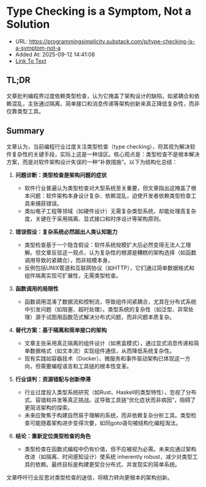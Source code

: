 # Type Checking is a Symptom, Not a Solution
- URL: https://programmingsimplicity.substack.com/p/type-checking-is-a-symptom-not-a
- Added At: 2025-09-12 14:41:08
- [Link To Text](2025-09-12-type-checking-is-a-symptom,-not-a-solution_raw.md)

## TL;DR
文章批判编程界过度依赖类型检查，认为它掩盖了架构设计的缺陷，如紧耦合和依赖混乱，主张通过隔离、简单接口和消息传递等架构创新来真正降低复杂性，而非仅靠类型工具。

## Summary
文章认为，当前编程行业过度关注类型检查（type checking），将其视为解决软件复杂性的关键手段，实际上这是一种误区。核心观点是：类型检查不是根本解决方案，而是对软件架构设计失误的一种“补救措施”。以下为结构化总结：

1. **问题诊断：类型检查是架构问题的症状**
   - 软件行业普遍认为类型检查对大型系统至关重要，但文章指出这掩盖了根本问题：软件架构本身设计复杂、依赖混乱，迫使开发者依赖类型检查工具来捕获错误。
   - 类似电子工程等领域（如硬件设计）无需复杂类型系统，却能处理高复杂度，关键在于采用隔离、显式接口和时序设计等架构原则。

2. **错误假设：复杂系统必然超出人类认知能力**
   - 类型检查基于一个隐含假设：软件系统规模扩大后必然变得无法人工理解。但文章反驳这一观点，认为复杂性的根源是糟糕的架构选择（如函数调用导致的紧耦合），而非规模本身。
   - 反例包括UNIX管道和互联网协议（如HTTP），它们通过简单数据格式和组件隔离实现可扩展性，无需类型检查。

3. **函数调用的局限性**
   - 函数调用混淆了数据流和控制流，导致组件间紧耦合，尤其在分布式系统中引发问题（如阻塞、超时处理）。类型系统的复杂性（如泛型、异常处理）源于试图用函数范式解决分布式问题，而非问题本质复杂。

4. **替代方案：基于隔离和简单接口的架构**
   - 文章主张采用真正隔离的组件设计（如黑盒模式），通过显式消息传递和简单数据格式（如文本流）实现组件通信，从而降低系统复杂性。
   - 现有实践如容器技术（Docker）、微服务和事件驱动架构已体现这一方向，但需要编程语言和工具链的根本性变革。

5. **行业误判：资源错配与创新停滞**
   - 行业过度投入类型系统研究（如Rust、Haskell的类型特性），忽视了分布式、容错和并发等真正挑战。这导致工具链“优化症状而非病因”，阻碍了更简洁架构的探索。
   - 未来应聚焦于构建自然易于理解的系统，而非依赖复杂分析工具。类型检查可能随着架构进步变得次要，如同goto语句被结构化编程淘汰。

6. **结论：重新定位类型检查的角色**
   - 类型检查在函数式编程中仍有价值，但不应被视为必需。未来应通过架构改进（如隔离、时间感知设计）使系统 inherently robust，减少对类型工具的依赖。最终目标是构建更契合分布式、并发现实的简单系统。

文章呼吁行业反思对类型检查的迷信，将精力转向更根本的架构创新。
